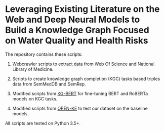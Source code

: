 # Leveraging Existing Literature on the Web and Deep Neural Models to Build a Knowledge Graph Focused on Water Quality and Health Risks

The repository contains these scripts:

1. Webcrawler scripts to extract data from Web Of Science and National Library of Medicine. 

2. Scripts to create knowledge graph completion (KGC) tasks based triples data from SemMedDB and SemRep.
 
3.  Modified scripts from [KG-BERT](https://github.com/yao8839836/kg-bert#readme) for fine-tuning BERT and RoBERTa models on KGC tasks.

4. Modified scripts from [OPEN-KE](https://github.com/thunlp/OpenKE) to test our dataset on the baseline models.

All scripts are tested on Python 3.5+.
